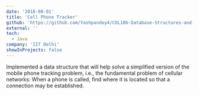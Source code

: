 ```yaml
---
date: '2018-08-01'
title: 'Cell Phone Tracker'
github: 'https://github.com/Yashpandey4/COL106-Database-Structures-and-Algorithms/tree/master/1%2C%202%20-%20Cell%20Phone%20Tracker'
external: ''
tech:
  - Java
company: 'IIT Delhi'
showInProjects: false
---
```


Implemented a data structure that will help solve a simplified version of the mobile phone tracking problem, i.e., the fundamental problem of cellular networks: When a phone is called, find where it is located so that a connection may be established.